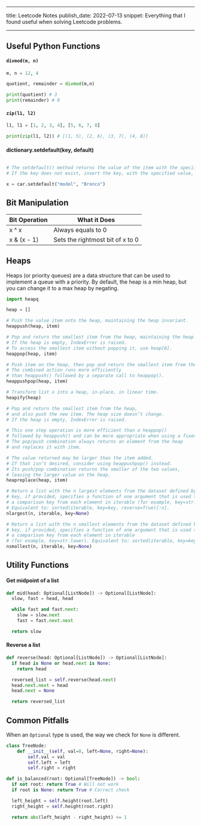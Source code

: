 <!-- deno-fmt-ignore-file -->

---

title: Leetcode Notes
publish_date: 2022-07-13
snippet: Everything that I found useful when solving Leetcode problems.

---

## Useful Python Functions

#### `divmod(m, n)`

```python
m, n = 12, 4

quotient, remainder = divmod(m,n)

print(quotient) # 3
print(remainder) # 0
```

#### `zip(l1, l2)`

```python
l1, l1 = [1, 2, 3, 4], [5, 6, 7, 8]

print(zip(l1, l2)) # [(1, 5), (2, 6), (3, 7), (4, 8)]
```

#### dictionary.setdefault(key, default)

```python

# The setdefault() method returns the value of the item with the specified key.
# If the key does not exist, insert the key, with the specified value, see example below

x = car.setdefault("model", "Bronco")

```

## Bit Manipulation

| Bit Operation | What it Does                     |
| ------------- | -------------------------------- |
| x ^ x         | Always equals to 0               |
| x & (x - 1)   | Sets the rightmost bit of x to 0 |

## Heaps

Heaps (or priority queues) are a data structure that can be used to implement a queue with a priority. By default, the heap is a min heap, but you can change it to a max heap by negating.

```python
import heapq

heap = []

# Push the value item onto the heap, maintaining the heap invariant.
heappush(heap, item)

# Pop and return the smallest item from the heap, maintaining the heap invariant.
# If the heap is empty, IndexError is raised.
# To access the smallest item without popping it, use heap[0].
heappop(heap, item)

# Push item on the heap, then pop and return the smallest item from the heap.
# The combined action runs more efficiently
# than heappush() followed by a separate call to heappop().
heappushpop(heap, item)

# Transform list x into a heap, in-place, in linear time.
heapify(heap)

# Pop and return the smallest item from the heap,
# and also push the new item. The heap size doesn’t change.
# If the heap is empty, IndexError is raised.

# This one step operation is more efficient than a heappop()
# followed by heappush() and can be more appropriate when using a fixed-size heap.
# The pop/push combination always returns an element from the heap
# and replaces it with item.

# The value returned may be larger than the item added.
# If that isn’t desired, consider using heappushpop() instead.
# Its push/pop combination returns the smaller of the two values,
# leaving the larger value on the heap.
heapreplace(heap, item)

# Return a list with the n largest elements from the dataset defined by iterable.
# key, if provided, specifies a function of one argument that is used to extract
# a comparison key from each element in iterable (for example, key=str.lower).
# Equivalent to: sorted(iterable, key=key, reverse=True)[:n].
nlargest(n, iterable, key=None)

# Return a list with the n smallest elements from the dataset defined by iterable.
# key, if provided, specifies a function of one argument that is used to extract
# a comparison key from each element in iterable
# (for example, key=str.lower). Equivalent to: sorted(iterable, key=key)[:n].
nsmallest(n, iterable, key=None)
```

## Utility Functions

#### Get midpoint of a list

```python
def mid(head: Optional[ListNode]) -> Optional[ListNode]:
  slow, fast = head, head

  while fast and fast.next:
    slow = slow.next
    fast = fast.next.next

  return slow
```

#### Reverse a list

```python
def reverse(head: Optional[ListNode]) -> Optional[ListNode]:
  if head is None or head.next is None:
    return head

  reversed_list = self.reverse(head.next)
  head.next.next = head
  head.next = None

  return reversed_list
```

## Common Pitfalls

When an `Optional` type is used, the way we check for `None` is different.

```python
class TreeNode:
    def __init__(self, val=0, left=None, right=None):
        self.val = val
        self.left = left
        self.right = right

def is_balanced(root: Optional[TreeNode]) -> bool:
  if not root: return True # Will not work
  if root is None: return True # Correct check

  left_height = self.height(root.left)
  right_height = self.height(root.right)

  return abs(left_height - right_height) <= 1
```
